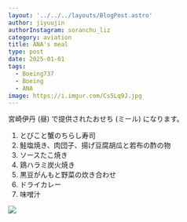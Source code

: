 ```yaml
---
layout: '../../../layouts/BlogPost.astro'
author: jiyuujin
authorInstagram: soranchu_liz
category: aviation
title: ANA's meal
type: post
date: 2025-01-01
tags:
  - Boeing737
  - Boeing
  - ANA
image: https://i.imgur.com/Cs5Lq9J.jpg
---
```


宮崎伊丹 (昼) で提供されたおせち (ミール) になります。

1. とびこと蟹のちらし寿司
2. 鮭塩焼き、肉団子、揚げ豆腐胡瓜と若布の酢の物
3. ソースたこ焼き
4. 鶏ハラミ炭火焼き
5. 黒豆がんもと野菜の炊き合わせ
6. ドライカレー
7. 味噌汁

![](/assets/img/20250102/kinaishoku.JPG)
